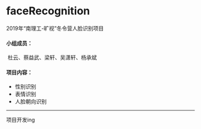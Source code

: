 # faceRecognition
2019年“南理工-旷视”冬令营人脸识别项目

#### 小组成员：

​	杜云、蔡益武、梁轩、吴潇轩、杨承斌

#### 项目内容：

* 性别识别
* 表情识别
* 人脸朝向识别

---

项目开发ing

